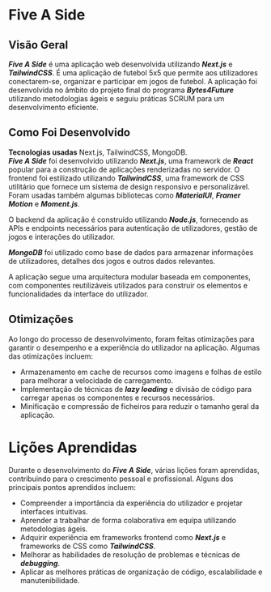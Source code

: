 # Five A Side

## Visão Geral
***Five A Side*** é uma aplicação web desenvolvida utilizando ***Next.js*** e ***TailwindCSS***. É uma aplicação de futebol 5x5 que permite aos utilizadores conectarem-se, organizar e participar em jogos de futebol. A aplicação foi desenvolvida no âmbito do projeto final do programa ***Bytes4Future*** utilizando metodologias ágeis e seguiu práticas SCRUM para um desenvolvimento eficiente.

## Como Foi Desenvolvido


**Tecnologias usadas** Next.js, TailwindCSS, MongoDB.  
***Five A Side*** foi desenvolvido utilizando ***Next.js***, uma framework de ***React*** popular para a construção de aplicações renderizadas no servidor. O frontend foi estilizado utilizando ***TailwindCSS***, uma framework de CSS utilitário que fornece um sistema de design responsivo e personalizável.  
Foram usadas também algumas bibliotecas como ***MaterialUI***, ***Framer Motion*** e ***Moment.js***.


O backend da aplicação é construído utilizando ***Node.js***, fornecendo as APIs e endpoints necessários para autenticação de utilizadores, gestão de jogos e interações do utilizador.

***MongoDB*** foi utilizado como base de dados para armazenar informações de utilizadores, detalhes dos jogos e outros dados relevantes.

A aplicação segue uma arquitectura modular baseada em componentes, com componentes reutilizáveis utilizados para construir os elementos e funcionalidades da interface do utilizador.

## Otimizações
Ao longo do processo de desenvolvimento, foram feitas otimizações para garantir o desempenho e a experiência do utilizador na aplicação. Algumas das otimizações incluem:

- Armazenamento em cache de recursos como imagens e folhas de estilo para melhorar a velocidade de carregamento.
- Implementação de técnicas de ***lazy loading*** e divisão de código para carregar apenas os componentes e recursos necessários.
- Minificação e compressão de ficheiros para reduzir o tamanho geral da aplicação.

# Lições Aprendidas
Durante o desenvolvimento do ***Five A Side***, várias lições foram aprendidas, contribuindo para o crescimento pessoal e profissional. Alguns dos principais pontos aprendidos incluem:

- Compreender a importância da experiência do utilizador e projetar interfaces intuitivas.
- Aprender a trabalhar de forma colaborativa em equipa utilizando metodologias ágeis.
- Adquirir experiência em frameworks frontend como ***Next.js*** e frameworks de CSS como ***TailwindCSS***.
- Melhorar as habilidades de resolução de problemas e técnicas de ***debugging***.
- Aplicar as melhores práticas de organização de código, escalabilidade e manutenibilidade.
